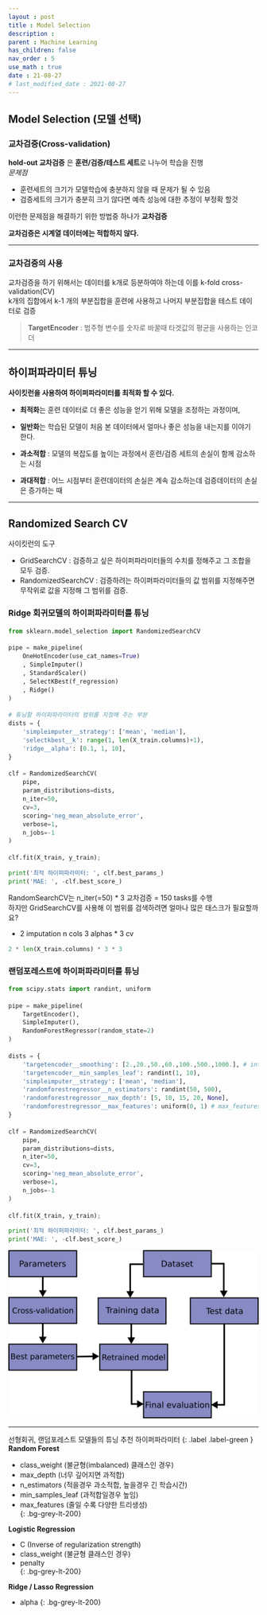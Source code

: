 ```yaml
---
layout : post
title : Model Selection
description :
parent : Machine Learning
has_children: false
nav_order : 5
use_math : true
date : 21-08-27
# last_modified_date : 2021-08-27
---
```


## Model Selection (모델 선택)

### 교차검증(Cross-validation)

**hold-out 교차검증** 은 **훈련/검증/테스트 세트**로 나누어 학습을 진행  
*문제점*
+ 훈련세트의 크기가 모델학습에 충분하지 않을 때 문제가 될 수 있음
+ 검증세트의 크기가 충분히 크기 않다면 예측 성능에 대한 추정이 부정확 할것

이런한 문제점을 해결하기 위한 방법중 하나가 **교차검증**

**교차검증은 시계열 데이터에는 적합하지 않다.**

---

### 교차검증의 사용

교차검증을 하기 위해서는 데이터를 k개로 등분하여야 하는데 이를 k-fold cross-validation(CV)  
k개의 집합에서 k-1 개의 부분집합을 훈련에 사용하고 나머지 부분집합을 테스트 데이터로 검증

> **TargetEncoder** : 범주형 변수를 숫자로 바꿀때 타겟값의 평균을 사용하는 인코더 

---

## 하이퍼파라미터 튜닝

**사이킷런을 사용하여 하이퍼파라미터를 최적화 할 수 있다.**

+ **최적화**는 훈련 데이터로 더 좋은 성능을 얻기 위해 모델을 조정하는 과정이며,
+ **일반화**는 학습된 모델이 처음 본 데이터에서 얼마나 좋은 성능을 내는지를 이야기 한다.

+ **과소적합** : 모델의 복잡도를 높이는 과정에서 훈련/검증 세트의 손실이 함께 감소하는 시점
+ **과대적합** : 어느 시점부터 훈련데이터의 손실은 계속 감소하는데 검증데이터의 손실은 증가하는 때

---

## Randomized Search CV

사이킷런의 도구
+ GridSearchCV : 검증하고 싶은 하이퍼파라미터들의 수치를 정해주고 그 조합을 모두 검증.
+ RandomizedSearchCV : 검증하려는 하이퍼파라미터들의 값 범위를 지정해주면 무작위로 값을 지정해 그 범위를 검증.


### Ridge 회귀모델의 하이퍼파라미터를 튜닝

```python
from sklearn.model_selection import RandomizedSearchCV

pipe = make_pipeline(
    OneHotEncoder(use_cat_names=True)
    , SimpleImputer()
    , StandardScaler()
    , SelectKBest(f_regression)
    , Ridge()
)

# 튜닝할 하이퍼파라미터의 범위를 지정해 주는 부분
dists = {
    'simpleimputer__strategy': ['mean', 'median'], 
    'selectkbest__k': range(1, len(X_train.columns)+1), 
    'ridge__alpha': [0.1, 1, 10], 
}

clf = RandomizedSearchCV(
    pipe, 
    param_distributions=dists, 
    n_iter=50, 
    cv=3,
    scoring='neg_mean_absolute_error',
    verbose=1,
    n_jobs=-1
)

clf.fit(X_train, y_train);
```

```python
print('최적 하이퍼파라미터: ', clf.best_params_)
print('MAE: ', -clf.best_score_)
```

RandomSearchCV는 n_iter(=50) * 3 교차검증 = 150 tasks를 수행  
하지만 GridSearchCV를 사용해 이 범위를 검색하려면 얼마나 많은 태스크가 필요할까요?  
+ 2 imputation n cols 3 alphas * 3 cv

```python 
2 * len(X_train.columns) * 3 * 3
```

### 랜덤포레스트에 하이퍼파라미터를 튜닝
```python
from scipy.stats import randint, uniform

pipe = make_pipeline(
    TargetEncoder(), 
    SimpleImputer(), 
    RandomForestRegressor(random_state=2)
)

dists = {
    'targetencoder__smoothing': [2.,20.,50.,60.,100.,500.,1000.], # int로 넣으면 error(bug)
    'targetencoder__min_samples_leaf': randint(1, 10),     
    'simpleimputer__strategy': ['mean', 'median'], 
    'randomforestregressor__n_estimators': randint(50, 500), 
    'randomforestregressor__max_depth': [5, 10, 15, 20, None], 
    'randomforestregressor__max_features': uniform(0, 1) # max_features
}

clf = RandomizedSearchCV(
    pipe, 
    param_distributions=dists, 
    n_iter=50, 
    cv=3, 
    scoring='neg_mean_absolute_error',  
    verbose=1,
    n_jobs=-1
)

clf.fit(X_train, y_train);
```

```python
print('최적 하이퍼파라미터: ', clf.best_params_)
print('MAE: ', -clf.best_score_)
```

![프로세스1](../../assets/images/model_process_1.png)

-----

선형회귀, 랜덤포레스트 모델들의 튜닝 추천 하이퍼파라미터
{: .label .label-green }
**Random Forest**
+ class_weight (불균형(imbalanced) 클래스인 경우)
+ max_depth (너무 깊어지면 과적합)
+ n_estimators (적을경우 과소적합, 높을경우 긴 학습시간)
+ min_samples_leaf (과적합일경우 높임)
+ max_features (줄일 수록 다양한 트리생성)  
{: .bg-grey-lt-200}

**Logistic Regression**
+ C (Inverse of regularization strength)
+ class_weight (불균형 클래스인 경우)
+ penalty  
{: .bg-grey-lt-200}

**Ridge / Lasso Regression**
+ alpha
{: .bg-grey-lt-200}



